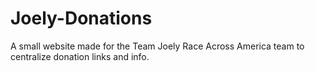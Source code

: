 # Joely-Donations
A small website made for the Team Joely Race Across America team to centralize donation links and info.
